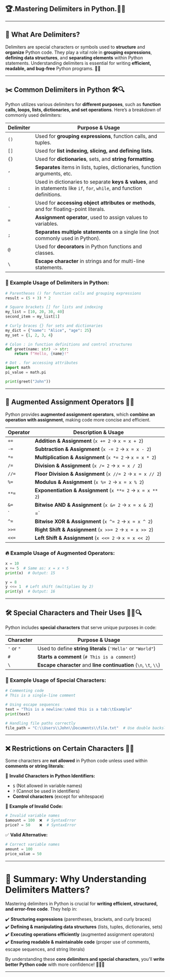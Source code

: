 
## 🏆.**Mastering Delimiters in Python**.🔢💡  
---
## 📌 **What Are Delimiters?**  

Delimiters are special characters or symbols used to **structure** and **organize** Python code. They play a vital role in **grouping expressions**, **defining data structures**, and **separating elements** within Python statements. Understanding delimiters is essential for writing **efficient, readable, and bug-free** Python programs. 🧠✨  

---

## ✂️ **Common Delimiters in Python** 🛠️🔍  

Python utilizes various delimiters for **different purposes**, such as **function calls, loops, lists, dictionaries, and set operations**. Here’s a breakdown of commonly used delimiters:  

| **Delimiter** | **Purpose & Usage** |
|-------------|------------------|
| `()`  | Used for **grouping expressions**, function calls, and tuples. |
| `[]`  | Used for **list indexing, slicing, and defining lists**. |
| `{}`  | Used for **dictionaries**, sets, and **string formatting**. |
| `,`   | **Separates** items in lists, tuples, dictionaries, function arguments, etc. |
| `:`   | Used in dictionaries to separate **keys & values**, and in statements like `if`, `for`, `while`, and function definitions. |
| `.`   | Used for **accessing object attributes or methods**, and for floating-point literals. |
| `=`   | **Assignment operator**, used to assign values to variables. |
| `;`   | **Separates multiple statements** on a single line (not commonly used in Python). |
| `@`   | Used for **decorators** in Python functions and classes. |
| `\`   | **Escape character** in strings and for multi-line statements. |

### 📌 **Example Usage of Delimiters in Python:**  

```python
# Parentheses () for function calls and grouping expressions
result = (5 + 3) * 2  

# Square brackets [] for lists and indexing
my_list = [10, 20, 30, 40]
second_item = my_list[1]  

# Curly braces {} for sets and dictionaries
my_dict = {"name": "Alice", "age": 25}  
my_set = {1, 2, 3, 4}  

# Colon : in function definitions and control structures
def greet(name: str) -> str:
    return f"Hello, {name}!"

# Dot . for accessing attributes
import math
pi_value = math.pi  

print(greet("John"))
```

---

## 🔄 **Augmented Assignment Operators** 🚀🔢  

Python provides **augmented assignment operators**, which **combine an operation with assignment**, making code more concise and efficient.  

| **Operator** | **Description & Usage** |
|-------------|------------------|
| `+=` | **Addition & Assignment** (`x += 2` → `x = x + 2`) |
| `-=` | **Subtraction & Assignment** (`x -= 2` → `x = x - 2`) |
| `*=` | **Multiplication & Assignment** (`x *= 2` → `x = x * 2`) |
| `/=` | **Division & Assignment** (`x /= 2` → `x = x / 2`) |
| `//=` | **Floor Division & Assignment** (`x //= 2` → `x = x // 2`) |
| `%=` | **Modulus & Assignment** (`x %= 2` → `x = x % 2`) |
| `**=` | **Exponentiation & Assignment** (`x **= 2` → `x = x ** 2`) |
| `&=` | **Bitwise AND & Assignment** (`x &= 2` → `x = x & 2`) |
| `|=` | **Bitwise OR & Assignment** (`x |= 2` → `x = x | 2`) |
| `^=` | **Bitwise XOR & Assignment** (`x ^= 2` → `x = x ^ 2`) |
| `>>=` | **Right Shift & Assignment** (`x >>= 2` → `x = x >> 2`) |
| `<<=` | **Left Shift & Assignment** (`x <<= 2` → `x = x << 2`) |

### 🔥 **Example Usage of Augmented Operators:**  

```python
x = 10
x += 5  # Same as: x = x + 5
print(x)  # Output: 15

y = 8
y <<= 1  # Left shift (multiplies by 2)
print(y)  # Output: 16
```

---

## 🛠 **Special Characters and Their Uses** 🧑‍💻🔍  

Python includes **special characters** that serve unique purposes in code:  

| **Character** | **Purpose & Usage** |
|-------------|------------------|
| `'` or `"` | Used to define **string literals** (`'Hello'` or `"World"`) |
| `#` | **Starts a comment** (`# This is a comment`) |
| `\` | **Escape character** and **line continuation** (`\n`, `\t`, `\\`) |

### 📌 **Example Usage of Special Characters:**  

```python
# Commenting code
# This is a single-line comment

# Using escape sequences
text = "This is a newline:\nAnd this is a tab:\tExample"
print(text)

# Handling file paths correctly
file_path = "C:\\Users\\John\\Documents\\file.txt"  # Use double backslashes
```

---

## ❌ **Restrictions on Certain Characters** 🚨🛑  

Some characters are **not allowed** in Python code unless used within **comments or string literals**:  

🔹 **Invalid Characters in Python Identifiers:**  
- `$` (Not allowed in variable names)  
- `?` (Cannot be used in identifiers)  
- **Control characters** (except for whitespace)  

🚫 **Example of Invalid Code:**  

```python
# Invalid variable names
$amount = 100  ❌  # SyntaxError
price? = 50    ❌  # SyntaxError
```

✅ **Valid Alternative:**  

```python
# Correct variable names
amount = 100  
price_value = 50  
```

---

# 🎯 **Summary: Why Understanding Delimiters Matters?**  

Mastering delimiters in Python is crucial for **writing efficient, structured, and error-free code**. They help in:  

✔️ **Structuring expressions** (parentheses, brackets, and curly braces)  
✔️ **Defining & manipulating data structures** (lists, tuples, dictionaries, sets)  
✔️ **Executing operations efficiently** (augmented assignment operators)  
✔️ **Ensuring readable & maintainable code** (proper use of comments, escape sequences, and string literals)  

By understanding these **core delimiters and special characters**, you’ll **write better Python code** with more confidence! 🚀🐍💡  

---
